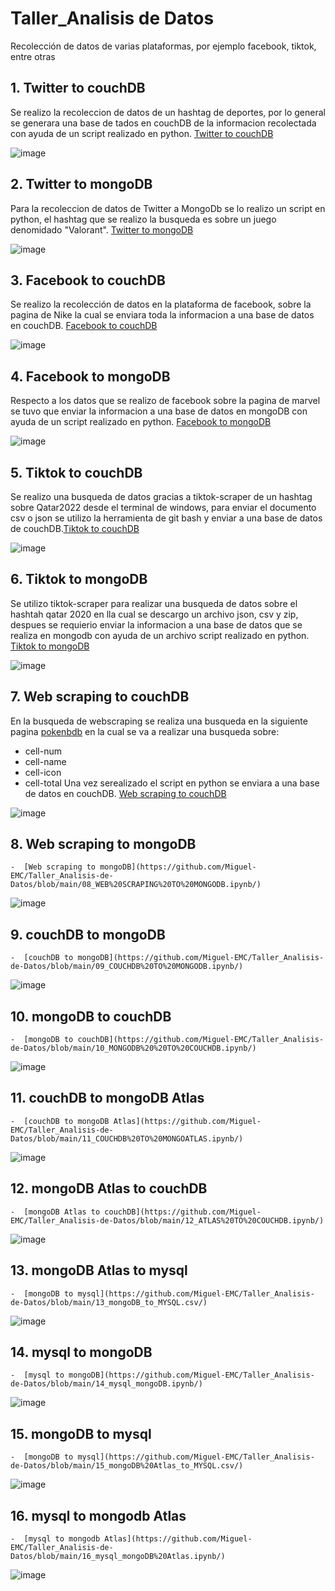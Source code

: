 # Taller_Analisis de Datos
Recolección de datos de varias plataformas, por ejemplo facebook, tiktok, entre otras

## 1. Twitter to couchDB
Se realizo la recoleccion de datos de un hashtag de deportes, por lo general se generara una base de tados en couchDB de la informacion recolectada con ayuda de un script realizado en python. [Twitter to couchDB](https://github.com/Miguel-EMC/Taller_Analisis-de-Datos/blob/main/01_TWIITTER%20TO%20COUCH.ipynb/)
 
  ![image](https://user-images.githubusercontent.com/74844624/153785131-3195f757-7466-456a-be39-4dcb9fe97128.png)

## 2. Twitter to mongoDB
Para la recoleccion de datos de Twitter a MongoDb se lo realizo un script en python, el hashtag que se realizo la busqueda es sobre un juego denomidado "Valorant". [Twitter to mongoDB](https://github.com/Miguel-EMC/Taller_Analisis-de-Datos/blob/main/02_twitter%20a%20mongoDB.ipynb/)
    
  ![image](https://user-images.githubusercontent.com/74844624/153785077-55d2dfe3-165b-473a-ad51-56a0b17b36fc.png)

## 3. Facebook to couchDB
Se realizo la recolección de datos en la plataforma de facebook, sobre la pagina de Nike la cual se enviara toda la informacion a una base de datos en couchDB. [Facebook to couchDB](https://github.com/Miguel-EMC/Taller_Analisis-de-Datos/blob/main/03_Facebook_CouchDb.ipynb/)

  ![image](https://user-images.githubusercontent.com/74844624/153785195-2b35f021-5982-4b32-9bd9-f3b78259ccf4.png)

## 4. Facebook to mongoDB
Respecto a los datos que se realizo de facebook sobre la pagina de marvel se tuvo que enviar la informacion a una base de datos en mongoDB con ayuda de un script realizado en python. [Facebook to mongoDB](https://github.com/Miguel-EMC/Taller_Analisis-de-Datos/blob/main/04_Facebook_mogongoDB.ipynb/)
   
  ![image](https://user-images.githubusercontent.com/74844624/153785239-266c4eed-b3e2-4493-94a8-60bf1aae583c.png)

## 5. Tiktok to couchDB
Se realizo una busqueda de datos gracias a tiktok-scraper de un hashtag sobre Qatar2022 desde el terminal de windows, para enviar el documento csv o json se utilizo la herramienta de git bash y enviar a una base de datos de couchDB.[Tiktok to couchDB](https://github.com/Miguel-EMC/Taller_Analisis-de-Datos/blob/main/05_Tiktok_to_CouchDB.jpeg/)

  ![image](https://user-images.githubusercontent.com/74844624/153785395-c7ace4f2-bb3d-4155-bb5d-3dc5ea691605.png)

## 6. Tiktok to mongoDB
Se utilizo tiktok-scraper para realizar una busqueda de datos sobre el hashtah qatar 2020 en lla cual se descargo un archivo json, csv y zip, despues se requierio enviar la informacion a una base de datos que se realiza en mongodb con ayuda de un archivo script realizado en python. [Tiktok to mongoDB](https://github.com/Miguel-EMC/Taller_Analisis-de-Datos/blob/main/06_tiktok_mongoDB.ipynb/)

  ![image](https://user-images.githubusercontent.com/74844624/153785368-0b857119-8c95-45f4-8e66-f564bb04926d.png)

## 7. Web scraping to couchDB
En la busqueda de webscraping se realiza una busqueda en la siguiente pagina [pokenbdb](https://pokemondb.net/pokedex/all) en la cual se va a realizar una busqueda sobre:
 - cell-num
 - cell-name
 - cell-icon
 - cell-total
 Una vez serealizado el script en python se enviara a una base de datos en couchDB. [Web scraping to couchDB](https://github.com/Miguel-EMC/Taller_Analisis-de-Datos/blob/main/07_Scrappping%20to%20CouchDB.ipynb/)

  ![image](https://user-images.githubusercontent.com/74844624/153785507-e9a670e1-a6f3-4cbb-81a0-b62917a4d8f1.png)

## 8. Web scraping to mongoDB
    -  [Web scraping to mongoDB](https://github.com/Miguel-EMC/Taller_Analisis-de-Datos/blob/main/08_WEB%20SCRAPING%20TO%20MONGODB.ipynb/)

  ![image](https://user-images.githubusercontent.com/74844624/153785522-639ca9ea-fd52-4a95-8493-b0200aaf2914.png)

## 9. couchDB to mongoDB
    -  [couchDB to mongoDB](https://github.com/Miguel-EMC/Taller_Analisis-de-Datos/blob/main/09_COUCHDB%20TO%20MONGODB.ipynb/)

  ![image](https://user-images.githubusercontent.com/74844624/153785552-340d18f5-aad9-4e40-a227-85c350bcdf7f.png)

## 10. mongoDB to couchDB
    -  [mongoDB to couchDB](https://github.com/Miguel-EMC/Taller_Analisis-de-Datos/blob/main/10_MONGODB%20%20TO%20COUCHDB.ipynb/)
 
  ![image](https://user-images.githubusercontent.com/74844624/153785603-94aaac09-c0c9-44d3-a8c0-b220dd0e5e72.png)

## 11. couchDB to mongoDB Atlas
    -  [couchDB to mongoDB Atlas](https://github.com/Miguel-EMC/Taller_Analisis-de-Datos/blob/main/11_COUCHDB%20TO%20MONGOATLAS.ipynb/)
 
  ![image](https://user-images.githubusercontent.com/74844624/153785783-bff15b9e-409a-4929-95e1-e0afd536d495.png)

## 12. mongoDB Atlas to couchDB
    -  [mongoDB Atlas to couchDB](https://github.com/Miguel-EMC/Taller_Analisis-de-Datos/blob/main/12_ATLAS%20TO%20COUCHDB.ipynb/)
 
  ![image](https://user-images.githubusercontent.com/74844624/153785689-dd999597-68c3-487d-b2ab-257dd1bde15a.png)

## 13. mongoDB Atlas to mysql
    -  [mongoDB to mysql](https://github.com/Miguel-EMC/Taller_Analisis-de-Datos/blob/main/13_mongoDB_to_MYSQL.csv/)

  ![image](https://user-images.githubusercontent.com/74844624/153786142-ad6130a9-3565-4dc6-8c53-1fdff61b88ac.png)

## 14. mysql to mongoDB
    -  [mysql to mongoDB](https://github.com/Miguel-EMC/Taller_Analisis-de-Datos/blob/main/14_mysql_mongoDB.ipynb/)

  ![image](https://user-images.githubusercontent.com/74844624/153785930-c7d9d26e-7ba9-4d91-b32c-1ccf7ef79b29.png)

## 15. mongoDB to mysql
    -  [mongoDB to mysql](https://github.com/Miguel-EMC/Taller_Analisis-de-Datos/blob/main/15_mongoDB%20Atlas_to_MYSQL.csv/)
   
  ![image](https://user-images.githubusercontent.com/74844624/153786006-29d49b81-d75d-4c8e-9d95-dbd6330f67e0.png)

## 16. mysql to mongodb Atlas
    -  [mysql to mongodb Atlas](https://github.com/Miguel-EMC/Taller_Analisis-de-Datos/blob/main/16_mysql_mongoDB%20Atlas.ipynb/)

  ![image](https://user-images.githubusercontent.com/74844624/153786049-f2ae334d-4606-46dc-a78c-69aa96ff5500.png)
